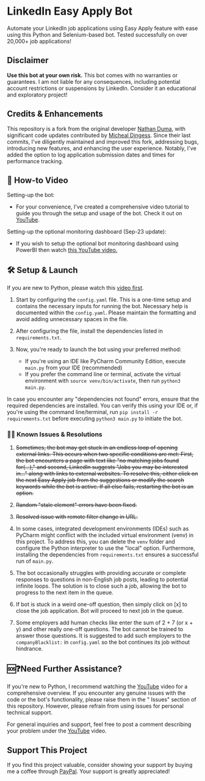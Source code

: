 # LinkedIn Easy Apply Bot

Automate your LinkedIn job applications using Easy Apply feature with ease using this Python and Selenium-based bot.
Tested successfully on over 20,000+ job applications!

## Disclaimer

**Use this bot at your own risk.** This bot comes with no warranties or guarantees. I am not liable for any
consequences, including potential account restrictions or suspensions by LinkedIn. Consider it an educational and
exploratory project!

## Credits & Enhancements

This repository is a fork from the original developer [Nathan Duma](https://github.com/NathanDuma), with significant
code updates contributed by [Micheal Dingess](https://github.com/madingess/). Since their last commits, I've diligently
maintained and improved this fork, addressing bugs, introducing new features, and enhancing the user experience.
Notably, I've added the option to log application submission dates and times for performance tracking.

## 🎥 How-to Video

Setting-up the bot:

* For your convenience, I've created a comprehensive video tutorial to guide you through the setup and usage of the bot.
Check it out on [YouTube](https://youtu.be/IXflenwJzhQ).

Setting-up the optional monitoring dashboard (Sep-23 update):

* If you wish to setup the optional bot monitoring dashboard using PowerBI then watch [this YouTube video.](https://youtu.be/4LH8WTrMCxw)

## 🛠️ Setup & Launch

If you are new to Python, please watch this [video first](https://youtu.be/IXflenwJzhQ).

1. Start by configuring the `config.yaml` file. This is a one-time setup and contains the necessary inputs for running
   the bot. Necessary help is documented within the `config.yaml`. Please maintain the formatting and avoid adding
   unnecessary spaces in the file.
2. After configuring the file, install the dependencies listed in `requirements.txt`.

3. Now, you're ready to launch the bot using your preferred method:

    - If you're using an IDE like PyCharm Community Edition, execute `main.py` from your IDE (recommended)
    - If you prefer the command line or terminal, activate the virtual environment with `source venv/bin/activate`, then
      run `python3 main.py`.

In case you encounter any "dependencies not found" errors, ensure that the required dependencies are installed. You can
verify this using your IDE or, if you're using the command line/terminal, run `pip install -r requirements.txt` before
executing `python3 main.py` to initiate the bot.

### 🐞🔧 Known Issues & Resolutions

1. ~~Sometimes, the bot may get stuck in an endless loop of opening external links. This occurs when two specific
   conditions are met: First, the bot encounters a page with text like "no matching jobs found for(...)," and second,
   LinkedIn suggests "Jobs you may be interested in..." along with links to external websites. To resolve this, either
   click on the next Easy Apply job from the suggestions or modify the search keywords while the bot is active. If all
   else fails, restarting the bot is an option.~~

2. ~~Random "stale element" errors have been fixed.~~

3. ~~Resolved issue with remote filter change in URL.~~

4. In some cases, integrated development environments (IDEs) such as PyCharm might conflict with the included virtual
   environment (venv) in this project. To address this, you can delete the `venv` folder and configure the Python
   interpreter to use the "local" option. Furthermore, installing the dependencies from `requirements.txt` ensures a
   successful run of `main.py`.

5. The bot occasionally struggles with providing accurate or complete responses to questions in non-English job posts,
   leading to potential infinite loops. The solution is to close such a job, allowing the bot to progress to the next
   item in the queue.

6. If bot is stuck in a weird one-off question, then simply click on [x] to close the job application. Bot will proceed
   to next job in the queue.
   
7.  Some employers add human checks like enter the sum of 2 + 7 (or x + y) and other really one-off questions. The bot
    cannot be trained to answer those questions. It is suggested to add such employers to the `companyBlacklist:` in
    `config.yaml` so the bot continues its job without hindrance.

## 🆘❓Need Further Assistance?

If you're new to Python, I recommend watching the [YouTube](https://youtu.be/IXflenwJzhQ) video for a comprehensive
overview. If you encounter any genuine issues with the code or the bot's functionality, please raise them in the "
Issues" section of this repository. However, please refrain from using issues for personal technical support.

For general inquiries and support, feel free to post a comment describing your problem under
the [YouTube](https://youtu.be/IXflenwJzhQ) video.

## Support This Project

If you find this project valuable, consider showing your support by buying me a coffee through
[PayPal](https://paypal.me/voidbydefault). Your support is greatly appreciated!
